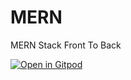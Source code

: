 # MERN
MERN Stack Front To Back


[![Open in Gitpod](https://gitpod.io/button/open-in-gitpod.svg)](https://gitpod.io/#https://github.com/LMFischer/MERN)
